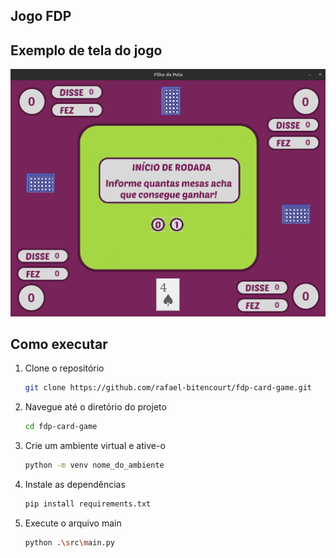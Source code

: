 ## Jogo FDP

## Exemplo de tela do jogo
![Exemplo de uma tela do jogo](src/assets/exemplo-tela-jogo.png)


## Como executar

1. Clone o repositório
   ``` bash
   git clone https://github.com/rafael-bitencourt/fdp-card-game.git
   
2. Navegue até o diretório do projeto
   ``` bash
   cd fdp-card-game

3. Crie um ambiente virtual e ative-o
   ``` bash
   python -m venv nome_do_ambiente

4. Instale as dependências
   ``` bash
   pip install requirements.txt

5. Execute o arquivo main
   ``` bash
   python .\src\main.py
